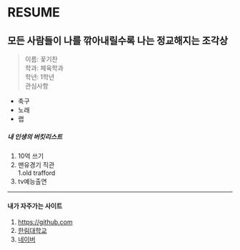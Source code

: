 RESUME
============
모든 사람들이 나를 깎아내릴수록 나는 정교해지는 조각상
-----------------------------
> 이름: 꽃기찬   
> 학과: 체육학과     
> 학년: 1학년   
> 관심사항
* 축구  
* 노래  
* 랩  

##### 내 인생의 버킷리스트   
1. 10억 쓰기   
2. 맨유경기 직관     
  1.old trafford   
3. tv예능출연      
----------------------------------------

#### 내가 자주가는 사이트 
1. https://github.com  
2. [한림대학교](https://www.hallym.ac.kr)    
3. [네이버][1]      






[1]:www.naver.com       
